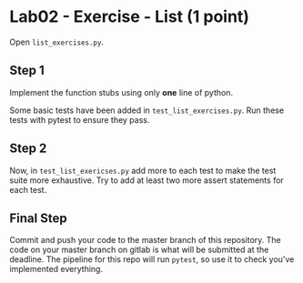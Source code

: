 # Lab02 - Exercise - List (1 point)

Open `list_exercises.py`.

## Step 1

Implement the function stubs using only **one** line of python.

Some basic tests have been added in `test_list_exercises.py`. Run these tests with pytest to ensure they pass.

## Step 2

Now, in `test_list_exericses.py` add more to each test to make the test suite more exhaustive. Try to add at least two more assert statements for each test.

## Final Step

Commit and push your code to the master branch of this repository. The code on your master branch on gitlab is what will be submitted at the deadline. The pipeline for this repo will run `pytest`, so use it to check you've implemented everything.
